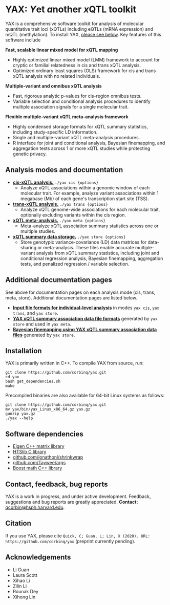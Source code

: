 
# YAX: *Y*et *a*nother *x*QTL toolkit
YAX is a comprehensive software toolkit for analysis of molecular quantitative trait loci (xQTLs) including eQTLs (mRNA expression) and  mQTL (methylation). To install YAX, [please see below](#installation). Key features of this software include

**Fast, scalable linear mixed model for xQTL mapping**
 - Highly optimized linear mixed model (LMM) framework to account for cryptic or familial relatedness in cis and trans xQTL analysis. 
 - Optimized ordinary least squares (OLS) framework for cis and trans xQTL analysis with no related individuals.

**Multiple-variant and omnibus xQTL analysis**
 - Fast, rigorous analytic p-values for cis-region omnibus tests. 
 - Variable selection and conditional analysis procedures to identify multiple association signals for a single molecular trait.
 
**Flexible multiple-variant xQTL meta-analysis framework** 
 - Highly condensed storage formats for xQTL summary statistics, including study-specific LD information. 
 - Single and multiple-variant xQTL meta-analysis procedures.
 - R interface for joint and conditional analysis, Bayesian finemapping, and aggregation tests across 1 or more xQTL studies while protecting genetic privacy.
 
## Analysis modes and documentation
 - [**cis-xQTL analysis.**](https://github.com/corbinq/yax/blob/master/doc/mode_cis.md) `./yax cis {options}`
	 - Analyze xQTL associations within a genomic window of each molecular trait.  For example, analyze variant associations within 1 megabase (Mb) of each gene's transcription start site (TSS).  
 - [**trans-xQTL analysis.**](https://github.com/corbinq/yax/blob/master/doc/mode_trans.md)  `./yax trans {options}`
	 - Analyze xQTL genome-wide associations for each molecular trait, optionally excluding variants within the cis region.   
 - [**xQTL meta-analysis.**](https://github.com/corbinq/yax/blob/master/doc/mode_meta.md)  `./yax meta {options}`
	 -  Meta-analyze xQTL association summary statistics across one or multiple studies.   
 - [**xQTL summary data storage.**](https://github.com/corbinq/yax/blob/master/doc/mode_store.md)  `./yax store {options}`
	 -  Store genotypic variance-covariance (LD) data matrices for data-sharing or meta-analysis. These files enable accurate multiple-variant analysis from xQTL summary statistics, including joint and conditional regression analysis, Bayesian finemapping, aggregation tests, and penalized regression / variable selection.    
 
## Additional documentation pages
 See above for documentation pages on each analysis mode (cis, trans, meta, store).  Additional documentation pages are listed below. 
 - **[Input file formats for individual-level analysis](https://github.com/corbinq/yax/blob/master/doc/input_files.md)** in modes `yax cis`, `yax trans`, and `yax store`. 
 - **[YAX xQTL summary association data file formats](https://github.com/corbinq/yax/blob/master/doc/sumstat_files.md)** generated by `yax store` and used in `yax meta`. 
 - **[Bayesian finemapping using YAX xQTL summary association data files](https://github.com/corbinq/yax/blob/master/doc/example_finemapping.md)** generated by `yax store`. 
 
## Installation
YAX is primarily written in C++. To compile YAX from source, run:
```
git clone https://github.com/corbinq/yax.git
cd yax 
bash get_dependencies.sh
make
```
Precompiled binaries are also available for 64-bit Linux systems as follows:
```
git clone https://github.com/corbinq/yax.git
mv yax/bin/yax_Linux_x86_64.gz yax.gz 
gunzip yax.gz
./yax --help
```

## Software dependencies

 - [Eigen C++ matrix library](http://eigen.tuxfamily.org/)
 - [HTSlib C library](http://www.htslib.org/)
 - [github.com/jonathonl/shrinkwrap](https://github.com/jonathonl/shrinkwrap)
 - [github.com/Taywee/args](https://github.com/Taywee/args)
 - [Boost math C++ library](https://www.boost.org/)

## Contact, feedback, bug reports
YAX is a work in progress, and under active development. Feedback, suggestions and bug reports are greatly appreciated. **Contact:** <qcorbin@hsph.harvard.edu>.  

## Citation
If you use YAX, please cite `Quick, C; Guan, L; Lin, X (2020). URL: https://github.com/corbinq/yax` (preprint currently pending). 

## Acknowledgements
 - Li Guan
 - Laura Scott
 - Xihao Li
 - Zilin Li
 - Rounak Dey
 - Xihong Lin


